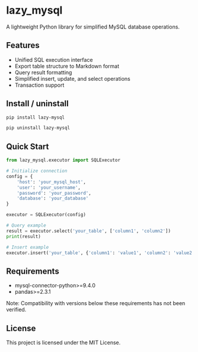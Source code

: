# lazy_mysql

A lightweight Python library for simplified MySQL database operations.

## Features

- Unified SQL execution interface
- Export table structure to Markdown format
- Query result formatting
- Simplified insert, update, and select operations
- Transaction support

## Install / uninstall

```bash
pip install lazy-mysql
```

```bash
pip uninstall lazy-mysql
```

## Quick Start

```python
from lazy_mysql.executor import SQLExecutor

# Initialize connection
config = {
    'host': 'your_mysql_host',
    'user': 'your_username',
    'password': 'your_password',
    'database': 'your_database'
}

executor = SQLExecutor(config)

# Query example
result = executor.select('your_table', ['column1', 'column2'])
print(result)

# Insert example
executor.insert('your_table', {'column1': 'value1', 'column2': 'value2'}, commit=True)
```


## Requirements

- mysql-connector-python>=9.4.0
- pandas>=2.3.1

Note: Compatibility with versions below these requirements has not been verified.


## License
This project is licensed under the MIT License.